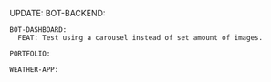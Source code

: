UPDATE:
    BOT-BACKEND:

    BOT-DASHBOARD:
      FEAT: Test using a carousel instead of set amount of images.

    PORTFOLIO:

    WEATHER-APP:
